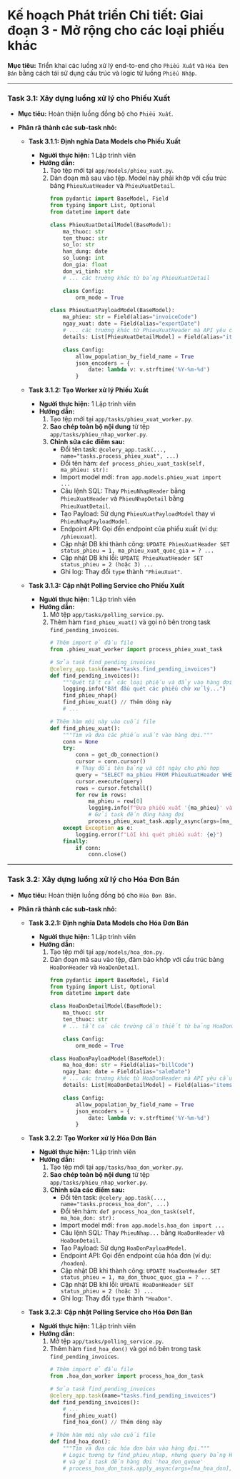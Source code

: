 # Kế hoạch Phát triển Chi tiết: Giai đoạn 3 - Mở rộng cho các loại phiếu khác

**Mục tiêu:** Triển khai các luồng xử lý end-to-end cho `Phiếu Xuất` và `Hóa Đơn Bán` bằng cách tái sử dụng cấu trúc và logic từ luồng `Phiếu Nhập`.

---

### **Task 3.1: Xây dựng luồng xử lý cho Phiếu Xuất**

*   **Mục tiêu:** Hoàn thiện luồng đồng bộ cho `Phiếu Xuất`.
*   **Phân rã thành các sub-task nhỏ:**

    *   **Task 3.1.1: Định nghĩa Data Models cho Phiếu Xuất**
        *   **Người thực hiện:** 1 Lập trình viên
        *   **Hướng dẫn:**
            1.  Tạo tệp mới tại `app/models/phieu_xuat.py`.
            2.  Dán đoạn mã sau vào tệp. Model này phải khớp với cấu trúc bảng `PhieuXuatHeader` và `PhieuXuatDetail`.
                ```python
                from pydantic import BaseModel, Field
                from typing import List, Optional
                from datetime import date

                class PhieuXuatDetailModel(BaseModel):
                    ma_thuoc: str
                    ten_thuoc: str
                    so_lo: str
                    han_dung: date
                    so_luong: int
                    don_gia: float
                    don_vi_tinh: str
                    # ... các trường khác từ bảng PhieuXuatDetail

                    class Config:
                        orm_mode = True

                class PhieuXuatPayloadModel(BaseModel):
                    ma_phieu: str = Field(alias="invoiceCode")
                    ngay_xuat: date = Field(alias="exportDate")
                    # ... các trường khác từ PhieuXuatHeader mà API yêu cầu
                    details: List[PhieuXuatDetailModel] = Field(alias="items")

                    class Config:
                        allow_population_by_field_name = True
                        json_encoders = {
                            date: lambda v: v.strftime('%Y-%m-%d')
                        }
                ```

    *   **Task 3.1.2: Tạo Worker xử lý Phiếu Xuất**
        *   **Người thực hiện:** 1 Lập trình viên
        *   **Hướng dẫn:**
            1.  Tạo tệp mới tại `app/tasks/phieu_xuat_worker.py`.
            2.  **Sao chép toàn bộ nội dung** từ tệp `app/tasks/phieu_nhap_worker.py`.
            3.  **Chỉnh sửa các điểm sau:**
                *   Đổi tên task: `@celery_app.task(..., name="tasks.process_phieu_xuat", ...)`
                *   Đổi tên hàm: `def process_phieu_xuat_task(self, ma_phieu: str):`
                *   Import model mới: `from app.models.phieu_xuat import ...`
                *   Câu lệnh SQL: Thay `PhieuNhapHeader` bằng `PhieuXuatHeader` và `PhieuNhapDetail` bằng `PhieuXuatDetail`.
                *   Tạo Payload: Sử dụng `PhieuXuatPayloadModel` thay vì `PhieuNhapPayloadModel`.
                *   Endpoint API: Gọi đến endpoint của phiếu xuất (ví dụ: `/phieuxuat`).
                *   Cập nhật DB khi thành công: `UPDATE PhieuXuatHeader SET status_phieu = 1, ma_phieu_xuat_quoc_gia = ? ...`
                *   Cập nhật DB khi lỗi: `UPDATE PhieuXuatHeader SET status_phieu = 2 (hoặc 3) ...`
                *   Ghi log: Thay đổi `type` thành `"PhieuXuat"`.

    *   **Task 3.1.3: Cập nhật Polling Service cho Phiếu Xuất**
        *   **Người thực hiện:** 1 Lập trình viên
        *   **Hướng dẫn:**
            1.  Mở tệp `app/tasks/polling_service.py`.
            2.  Thêm hàm `find_phieu_xuat()` và gọi nó bên trong task `find_pending_invoices`.
                ```python
                # Thêm import ở đầu file
                from .phieu_xuat_worker import process_phieu_xuat_task

                # Sửa task find_pending_invoices
                @celery_app.task(name="tasks.find_pending_invoices")
                def find_pending_invoices():
                    """Quét tất cả các loại phiếu và đẩy vào hàng đợi tương ứng."""
                    logging.info("Bắt đầu quét các phiếu chờ xử lý...")
                    find_phieu_nhap()
                    find_phieu_xuat() // Thêm dòng này
                    # ...

                # Thêm hàm mới này vào cuối file
                def find_phieu_xuat():
                    """Tìm và đưa các phiếu xuất vào hàng đợi."""
                    conn = None
                    try:
                        conn = get_db_connection()
                        cursor = conn.cursor()
                        # Thay đổi tên bảng và cột ngày cho phù hợp
                        query = "SELECT ma_phieu FROM PhieuXuatHeader WHERE status_phieu IN (0, 2) ORDER BY ngay_xuat ASC"
                        cursor.execute(query)
                        rows = cursor.fetchall()
                        for row in rows:
                            ma_phieu = row[0]
                            logging.info(f"Đưa phiếu xuất '{ma_phieu}' vào hàng đợi 'phieu_xuat_queue'.")
                            # Gửi task đến đúng hàng đợi
                            process_phieu_xuat_task.apply_async(args=[ma_phieu], queue='phieu_xuat_queue')
                    except Exception as e:
                        logging.error(f"Lỗi khi quét phiếu xuất: {e}")
                    finally:
                        if conn:
                            conn.close()
                ```

---

### **Task 3.2: Xây dựng luồng xử lý cho Hóa Đơn Bán**

*   **Mục tiêu:** Hoàn thiện luồng đồng bộ cho `Hóa Đơn Bán`.
*   **Phân rã thành các sub-task nhỏ:**

    *   **Task 3.2.1: Định nghĩa Data Models cho Hóa Đơn Bán**
        *   **Người thực hiện:** 1 Lập trình viên
        *   **Hướng dẫn:**
            1.  Tạo tệp mới tại `app/models/hoa_don.py`.
            2.  Dán đoạn mã sau vào tệp, đảm bảo khớp với cấu trúc bảng `HoaDonHeader` và `HoaDonDetail`.
                ```python
                from pydantic import BaseModel, Field
                from typing import List, Optional
                from datetime import date

                class HoaDonDetailModel(BaseModel):
                    ma_thuoc: str
                    ten_thuoc: str
                    # ... tất cả các trường cần thiết từ bảng HoaDonDetail

                    class Config:
                        orm_mode = True

                class HoaDonPayloadModel(BaseModel):
                    ma_hoa_don: str = Field(alias="billCode")
                    ngay_ban: date = Field(alias="saleDate")
                    # ... các trường khác từ HoaDonHeader mà API yêu cầu
                    details: List[HoaDonDetailModel] = Field(alias="items")

                    class Config:
                        allow_population_by_field_name = True
                        json_encoders = {
                            date: lambda v: v.strftime('%Y-%m-%d')
                        }
                ```

    *   **Task 3.2.2: Tạo Worker xử lý Hóa Đơn Bán**
        *   **Người thực hiện:** 1 Lập trình viên
        *   **Hướng dẫn:**
            1.  Tạo tệp mới tại `app/tasks/hoa_don_worker.py`.
            2.  **Sao chép toàn bộ nội dung** từ tệp `app/tasks/phieu_nhap_worker.py`.
            3.  **Chỉnh sửa các điểm sau:**
                *   Đổi tên task: `@celery_app.task(..., name="tasks.process_hoa_don", ...)`
                *   Đổi tên hàm: `def process_hoa_don_task(self, ma_hoa_don: str):`
                *   Import model mới: `from app.models.hoa_don import ...`
                *   Câu lệnh SQL: Thay `PhieuNhap...` bằng `HoaDonHeader` và `HoaDonDetail`.
                *   Tạo Payload: Sử dụng `HoaDonPayloadModel`.
                *   Endpoint API: Gọi đến endpoint của hóa đơn (ví dụ: `/hoadon`).
                *   Cập nhật DB khi thành công: `UPDATE HoaDonHeader SET status_phieu = 1, ma_don_thuoc_quoc_gia = ? ...`
                *   Cập nhật DB khi lỗi: `UPDATE HoaDonHeader SET status_phieu = 2 (hoặc 3) ...`
                *   Ghi log: Thay đổi `type` thành `"HoaDon"`.

    *   **Task 3.2.3: Cập nhật Polling Service cho Hóa Đơn Bán**
        *   **Người thực hiện:** 1 Lập trình viên
        *   **Hướng dẫn:**
            1.  Mở tệp `app/tasks/polling_service.py`.
            2.  Thêm hàm `find_hoa_don()` và gọi nó bên trong task `find_pending_invoices`.
                ```python
                # Thêm import ở đầu file
                from .hoa_don_worker import process_hoa_don_task

                # Sửa task find_pending_invoices
                @celery_app.task(name="tasks.find_pending_invoices")
                def find_pending_invoices():
                    # ...
                    find_phieu_xuat()
                    find_hoa_don() // Thêm dòng này

                # Thêm hàm mới này vào cuối file
                def find_hoa_don():
                    """Tìm và đưa các hóa đơn bán vào hàng đợi."""
                    # Logic tương tự find_phieu_nhap, nhưng query bảng HoaDonHeader
                    # và gửi task đến hàng đợi 'hoa_don_queue'
                    # process_hoa_don_task.apply_async(args=[ma_hoa_don], queue='hoa_don_queue')